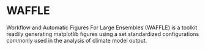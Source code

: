 # WAFFLE
Workflow and Automatic Figures For Large Ensembles (WAFFLE) is a toolkit readily generating matplotlib figures using a set standardized configurations commonly used in the analysis of climate model output.
